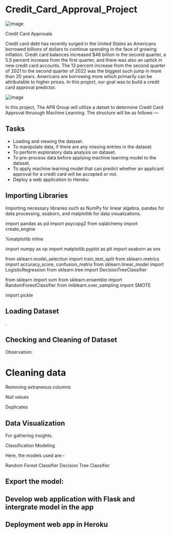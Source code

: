 # Credit_Card_Approval_Project

![image](https://user-images.githubusercontent.com/99145651/187097847-df645dc0-bca6-4fb0-86ca-00bdfdfc158c.png)

Credit Card Approvals 

Credit card debt has recently surged in the United States as Americans borrowed billions of dollars to continue spending in the face of growing inflation. Credit card balances increased $46 billion in the second quarter, a 5.5 percent increase from the first quarter, and there was also an uptick in new credit card accounts. The 13 percent increase from the second quarter of 2021 to the second quarter of 2022 was the biggest such jump in more than 20 years. Americans are borrowing more which primarily can be attributable to higher prices. In this project, our goal was to build a credit card approval predictor.

![image](https://user-images.githubusercontent.com/99145651/187246959-508cbd8d-009a-4db8-b8e7-6fc68c7f83ae.png)

 In this project, The APR Group will utilize a datset to determine Credit Card Approval thruough Machine Learning. The structure will be as follows —

## Tasks
* Loading and viewing the dataset.
* To manipulate data, if there are any missing entries in the dataset.
* To perform exploratory data analysis on dataset.
* To pre-process data before applying machine learning model to the dataset.
* To apply machine learning model that can predict whether an applicant approval for a credit card will be accepted or not.
* Deploy a web application to Heroku

## Importing Libraries
Importing necessary libraries such as NumPy for linear algebra, pandas for data processing, seaborn, and matplotlib for data visualizations.

import pandas as pd
import psycopg2
from sqlalchemy import create_engine

%matplotlib inline

import numpy as np
import matplotlib.pyplot as plt
import seaborn as sns

from sklearn.model_selection import train_test_split
from sklearn.metrics import accuracy_score, confusion_matrix
from sklearn.linear_model import LogisticRegression
from sklearn.tree import DecisionTreeClassifier

from sklearn import svm
from sklearn.ensemble import RandomForestClassifier
from imblearn.over_sampling import SMOTE

import pickle

## Loading Dataset
.


## Checking and Cleaning of Dataset

Observation: 



# Cleaning data

Removing extraneous columns

Null values

Duplicates


## Data Visualization
For gathering insights.

Classification Modeling

Here, the models used are:-

Random Forest Classifier
Decision Tree Classifier


## Export the model: 

## Develop web application with Flask and intergrate model in the app

## Deployment web app in Heroku




